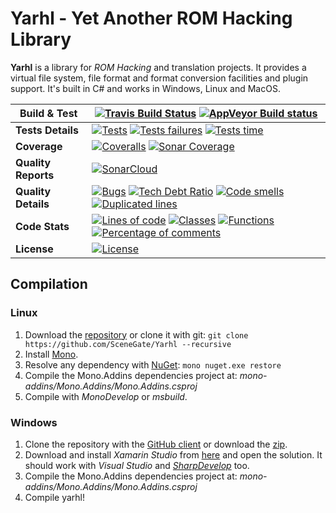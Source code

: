 # Yarhl - Yet Another ROM Hacking Library

**Yarhl** is a library for *ROM Hacking* and translation projects. It provides a virtual file system, file format and format conversion facilities and plugin support. It's built in C# and works in Windows, Linux and MacOS.


| Build & Test | [![Travis Build Status](https://travis-ci.org/SceneGate/Yarhl.svg?branch=master)](https://travis-ci.org/SceneGate/Yarhl) [![AppVeyor Build status](https://ci.appveyor.com/api/projects/status/hjgmge090s7962q6/branch/master?svg=true)](https://ci.appveyor.com/project/pleonex/libgame/branch/master) |
| ----- | ------ |
| **Tests Details** | [![Tests](https://sonarcloud.io/api/badges/measure?key=yarhl&metric=tests)](https://sonarcloud.io/dashboard?id=yarhl) [![Tests failures](https://sonarcloud.io/api/badges/measure?key=yarhl&metric=test_failures)](https://sonarcloud.io/dashboard?id=yarhl) [![Tests time](https://sonarcloud.io/api/badges/measure?key=yarhl&metric=test_execution_time)](https://sonarcloud.io/dashboard?id=yarhl) |
| **Coverage** | [![Coveralls](https://coveralls.io/repos/github/SceneGate/Yarhl/badge.svg?branch=master)](https://coveralls.io/github/SceneGate/Yarhl?branch=master) [![Sonar Coverage](https://sonarcloud.io/api/badges/measure?key=yarhl&metric=coverage)](https://sonarcloud.io/dashboard?id=yarhl) |
| **Quality Reports** | [![SonarCloud](https://sonarcloud.io/api/badges/gate?key=yarhl)](https://sonarcloud.io/dashboard?id=yarhl) |
| **Quality Details** | [![Bugs](https://sonarcloud.io/api/badges/measure?key=yarhl&metric=bugs)](https://sonarcloud.io/dashboard?id=yarhl) [![Tech Debt Ratio](https://sonarcloud.io/api/badges/measure?key=yarhl&metric=sqale_debt_ratio)](https://sonarcloud.io/dashboard?id=yarhl) [![Code smells](https://sonarcloud.io/api/badges/measure?key=yarhl&metric=code_smells)](https://sonarcloud.io/dashboard?id=yarhl) [![Duplicated lines](https://sonarcloud.io/api/badges/measure?key=yarhl&metric=duplicated_lines_density)](https://sonarcloud.io/dashboard?id=yarhl) |
| **Code Stats** | [![Lines of code](https://sonarcloud.io/api/badges/measure?key=yarhl&metric=ncloc)](https://sonarcloud.io/dashboard?id=yarhl) [![Classes](https://sonarcloud.io/api/badges/measure?key=yarhl&metric=classes)](https://sonarcloud.io/dashboard?id=yarhl) [![Functions](https://sonarcloud.io/api/badges/measure?key=yarhl&metric=functions)](https://sonarcloud.io/dashboard?id=yarhl) [![Percentage of comments](https://sonarcloud.io/api/badges/measure?key=yarhl&metric=comment_lines_density)](https://sonarcloud.io/dashboard?id=yarhl) |
| **License** | [![License](https://img.shields.io/badge/license-GPL%20V3-blue.svg?style=flat)](http://www.gnu.org/copyleft/gpl.html) |


## Compilation
### Linux
1. Download the [repository](https://github.com/SceneGate/yarhl/archive/master.zip) or clone it with git: `git clone https://github.com/SceneGate/Yarhl --recursive`
2. Install [Mono](http://www.mono-project.com/docs/getting-started/install/linux/).
3. Resolve any dependency with [NuGet](https://dist.nuget.org/win-x86-commandline/latest/nuget.exe): `mono nuget.exe restore`
4. Compile the Mono.Addins dependencies project at: *mono-addins/Mono.Addins/Mono.Addins.csproj*
5. Compile with *MonoDevelop* or *msbuild*.

### Windows
1. Clone the repository with the [GitHub client](https://windows.github.com/) or download the [zip](https://github.com/SceneGate/yarhl/archive/master.zip).
2. Download and install *Xamarin Studio* from [here](http://www.monodevelop.com/download/) and open the solution. It should work with *Visual Studio* and [*SharpDevelop*](http://www.icsharpcode.net/OpenSource/SD/Download/) too.
3. Compile the Mono.Addins dependencies project at: *mono-addins/Mono.Addins/Mono.Addins.csproj*
4. Compile yarhl!
